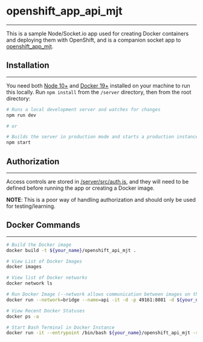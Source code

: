 # openshift_app_api_mjt
-----------------------
This is a sample Node/Socket.io app used for creating Docker containers and deploying them with OpenShift, and is a companion socket app to [openshift_app_mjt](https://github.com/mjtischler/openshift_app_mjt).

## Installation
---------------
You need both [Node 10+](https://nodejs.org/en/download/) and [Docker 19+](https://docs.docker.com/install/) installed on your machine to run this locally. Run `npm install` from the `/server` directory, then from the root directory:

```bash
# Runs a local development server and watches for changes
npm run dev

# or

# Builds the server in production mode and starts a production instance
npm start
```

## Authorization
----------------
Access controls are stored in [/server/src/auth.js](https://github.com/mjtischler/openshift_app_api_mjt/blob/develop/src/auth.js), and they will need to be defined before running the app or creating a Docker image.

**NOTE**: This is a poor way of handling authorization and should only be used for testing/learning.

## Docker Commands
------------------
```bash
# Build the Docker image
docker build -t ${your_name}/openshift_api_mjt .

# View List of Docker Images
docker images

# View list of Docker networks
docker network ls

# Run Docker Image (--network allows communication between images on the same host)
docker run --network=bridge --name=api -it -d -p 49161:8081 -d ${your_name}/openshift_api_mjt

# View Recent Docker Statuses
docker ps -a

# Start Bash Terminal in Docker Instance
docker run -it --entrypoint /bin/bash ${your_name}/openshift_api_mjt -s
```